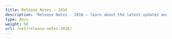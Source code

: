 ```yaml
---
title: Release Notes - 2016
description: "Release Notes - 2016 – learn about the latest updates and fixes."
type: docs
weight: 50
url: /net/release-notes-2016/
---
```



